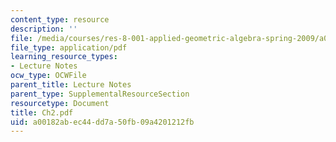 ```yaml
---
content_type: resource
description: ''
file: /media/courses/res-8-001-applied-geometric-algebra-spring-2009/a00182abec44dd7a50fb09a4201212fb_Ch2.pdf
file_type: application/pdf
learning_resource_types:
- Lecture Notes
ocw_type: OCWFile
parent_title: Lecture Notes
parent_type: SupplementalResourceSection
resourcetype: Document
title: Ch2.pdf
uid: a00182ab-ec44-dd7a-50fb-09a4201212fb
---
```


